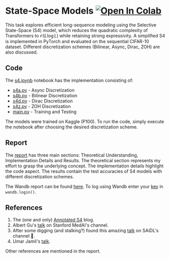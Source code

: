 # State-Space Models <a target="_blank" href="https://colab.research.google.com/drive/19cpCNgpnvuZ115h--YjW3AzpIR_zUnNe?usp=sharing"> <img src="https://colab.research.google.com/assets/colab-badge.svg" alt="Open In Colab"/> </a>

This task explores efficient long-sequence modeling using the Selective State-Space (S4) model, which reduces the quadratic complexity of Transformers to $\mathcal{O}(L\log L)$ while retaining strong expressivity. A simplified S4 is implemented in PyTorch and evaluated on the sequential CIFAR-10 dataset. Different discretization schemes (Bilinear, Async, Dirac, ZOH) are also discussed.

## Code
The [s4.ipynb](https://github.com/souhhmm/SAiDL-Spring-Assignment-2025/blob/main/ssm/s4.ipynb) notebook has the implementation consisting of:
- [s4a.py](https://github.com/souhhmm/SAiDL-Spring-Assignment-2025/blob/main/ssm/s4a.py) - Async Discretization
- [s4b.py](https://github.com/souhhmm/SAiDL-Spring-Assignment-2025/blob/main/ssm/s4b.py) - Bilinear Discretization
- [s4d.py](https://github.com/souhhmm/SAiDL-Spring-Assignment-2025/blob/main/ssm/s4c.py) - Dirac Discretization
- [s4z.py](https://github.com/souhhmm/SAiDL-Spring-Assignment-2025/blob/main/ssm/s4z.py) - ZOH Discretization
- [main.py](https://github.com/souhhmm/SAiDL-Spring-Assignment-2025/blob/main/ssm/main.py) - Training and Testing

The models were trained on Kaggle (P100). To run the code, simply execute the notebook after choosing the desired discretization scheme.

## Report
The [report](https://github.com/souhhmm/SAiDL-Spring-Assignment-2025/blob/main/ssm/ssm.pdf) has three main sections: Theoretical Understanding, Implementation Details and Results. The theoretical section represents my effort to grasp the underlying concept. The implementation details highlight the code aspect. The results contain the test accuracies of S4 models with different discretization schemes.

The Wandb report can be found [here](https://api.wandb.ai/links/souhhmm-bits-pilani/l1qrt10j). To log using Wandb enter your [key](https://wandb.ai/authorize) in `wandb.login()`.

## References
1. The (one and only) [Annotated S4](https://srush.github.io/annotated-s4/) blog.
2. Albert Gu's [talk](https://www.youtube.com/watch?v=luCBXCErkCs&t=1029s&ab_channel=StanfordMedAI) on Stanford MedAI's channel.
3. After some digging (and stalking?) found this amazing [talk](https://www.youtube.com/watch?v=cAfrHICmDk0&ab_channel=SocietyforAIandDeepLearning) on SAiDL's channel 🫡.
4. Umar Jamil's [talk](https://www.youtube.com/watch?v=8Q_tqwpTpVU&t=4022s&ab_channel=UmarJamil).

Other references are mentioned in the report.